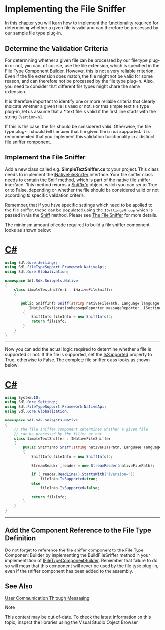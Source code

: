 Implementing the File Sniffer
===

In this chapter you will learn how to implement the functionality required for determining whether a given file is valid and can therefore be processed by our sample file type plug-in.

Determine the Validation Criteria
--

For determining whether a given file can be processed by our file type plug-in or not, you can, of course, use the file extension, which is specified in the File Type Component Builder. However, this is not a very reliable criterion. Even if the file extension does match, the file might not be valid for some reason, and can therefore not be processed by the file type plug-in. Also, you need to consider that different file types might share the same extension.

It is therefore important to identify one or more reliable criteria that clearly indicate whether a given file is valid or not. For this simple text file type plug-in, let us assume that a *.text file is valid if the first line starts with the string ```[Version=n]```.

If this is the case, the file should be considered valid. Otherwise, the file type plug-in should tell the user that the given file is not supported. It is recommended that you implement this validation functionality in a distinct file sniffer component.

Implement the File Sniffer
--

Add a new class called e.g. **SimpleTextSniffer.cs** to your project. This class needs to implement the [INativeFileSniffer](../../api/filetypesupport/Sdl.FileTypeSupport.Framework.NativeApi.INativeFileSniffer.yml) interface. Your file sniffer class needs to contain the [Sniff](../../api/filetypesupport/Sdl.FileTypeSupport.Framework.NativeApi.INativeFileSniffer.yml#Sdl_FileTypeSupport_Framework_NativeApi_INativeFileSniffer_Sniff_System_String_Sdl_Core_Globalization_Language_Sdl_Core_Globalization_Codepage_Sdl_FileTypeSupport_Framework_NativeApi_INativeTextLocationMessageReporter_Sdl_Core_Settings_ISettingsGroup_) method, which is part of the native file sniffer interface. This method returns a [SniffInfo](../../api/filetypesupport/Sdl.FileTypeSupport.Framework.NativeApi.SniffInfo.yml) object, which you can set to True or to False, depending on whether the file should be considered valid or not according to specific validation criteria.

Remember, that if you have specific settings which need to be applied to the file sniffer, these can be populated using the ```ISettingsGroup``` which is passed in via the [Sniff](../../api/filetypesupport/Sdl.FileTypeSupport.Framework.NativeApi.INativeFileSniffer.yml#Sdl_FileTypeSupport_Framework_NativeApi_INativeFileSniffer_Sniff_System_String_Sdl_Core_Globalization_Language_Sdl_Core_Globalization_Codepage_Sdl_FileTypeSupport_Framework_NativeApi_INativeTextLocationMessageReporter_Sdl_Core_Settings_ISettingsGroup_) method. Please see [The File Sniffer](the_file_sniffer.md) for more details.

The minimum amount of code required to build a file sniffer component looks as shown below:

# [C#](#tab/tabid-1)
```cs
using Sdl.Core.Settings;
using Sdl.FileTypeSupport.Framework.NativeApi;
using Sdl.Core.Globalization;

namespace Sdl.Sdk.Snippets.Native
{
    class SimpleTextSniffer1 : INativeFileSniffer
    {

       public SniffInfo Sniff(string nativeFilePath, Language language, Codepage suggestedCodepage,
           INativeTextLocationMessageReporter messageReporter, ISettingsGroup settingsGroup)
        {
            SniffInfo fileInfo = new SniffInfo();    
            return fileInfo;
        }
    }
}
```
***

Now you can add the actual logic required to determine whether a file is supported or not. If the file is supported, set the [IsSupported](../../api/filetypesupport/Sdl.FileTypeSupport.Framework.NativeApi.SniffInfo.yml#Sdl_FileTypeSupport_Framework_NativeApi_SniffInfo_IsSupported) property to True, otherwise to False. The complete file sniffer class looks as shown below:

# [C#](#tab/tabid-2)
```cs
using System.IO;
using Sdl.Core.Settings;
using Sdl.FileTypeSupport.Framework.NativeApi;
using Sdl.Core.Globalization;

namespace Sdl.Sdk.Snippets.Native
{
    // the file sniffer component determines whether a given file
    // can be processed by the filter or not
    class SimpleTextSniffer : INativeFileSniffer
    {
        public SniffInfo Sniff(string nativeFilePath, Language language, Codepage suggestedCodepage, INativeTextLocationMessageReporter messageReporter, ISettingsGroup settingsGroup)
        {
            SniffInfo fileInfo = new SniffInfo();

            StreamReader _reader = new StreamReader(nativeFilePath);

            if (_reader.ReadLine().StartsWith("[Version="))
                fileInfo.IsSupported=true;
            else
                fileInfo.IsSupported=false;

            return fileInfo;
        }
    }
}
```
***

Add the Component Reference to the File Type Definition
--

Do not forget to reference the file sniffer component to the File Type Component Builder by implementing the BuildFileSniffer method in your implementation of [IFileTypeComponentBuilder](../../api/filetypesupport/Sdl.FileTypeSupport.Framework.IntegrationApi.IFileTypeComponentBuilder.yml). Remember that failure to do so will mean that this component will never be used by the file type plug-in, even if the sniffer component has been added to the assembly.

See Also
--



[User Communication Through Messaging](user_communication_through_messaging.md)

>[!NOTE]
>
> This content may be out-of-date. To check the latest information on this topic, inspect the libraries using the Visual Studio Object Browser.
